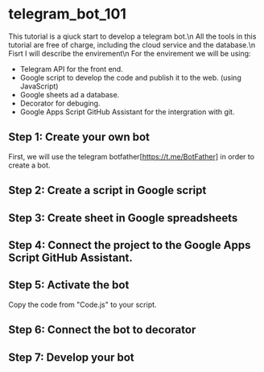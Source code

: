 # telegram_bot_101

This tutorial is a qiuck start to develop a telegram bot.\n
All the tools in this tutorial are free of charge, including the cloud service and the database.\n
Fisrt I will describe the envirement\n
For the envirement we will be using:
- Telegram API for the front end.
- Google script to develop the code and publish it to the web. (using JavaScript)
- Google sheets ad a database.
- Decorator for debuging.
- Google Apps Script GitHub Assistant for the intergration with git.

## Step 1: Create your own bot
First, we will use the telegram botfather[https://t.me/BotFather] in order to create a bot.  
## Step 2: Create a script in Google script
## Step 3: Create sheet in Google spreadsheets
## Step 4: Connect the project to the Google Apps Script GitHub Assistant.
## Step 5: Activate the bot
Copy the code from "Code.js" to your script.
## Step 6: Connect the bot to decorator
## Step 7: Develop your bot

